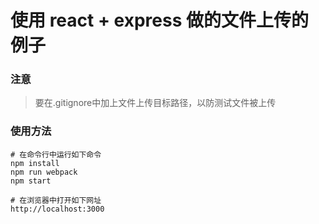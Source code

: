 # 使用 react + express 做的文件上传的例子

### 注意
> 要在.gitignore中加上文件上传目标路径，以防测试文件被上传

### 使用方法

```
# 在命令行中运行如下命令
npm install
npm run webpack
npm start

# 在浏览器中打开如下网址
http://localhost:3000

```


